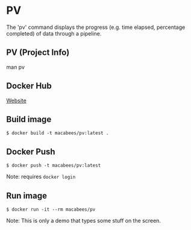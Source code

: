 # PV
The 'pv' command displays the progress (e.g. time elapsed, percentage completed) of data through a pipeline.

## PV (Project Info)
man pv

## Docker Hub
[Website](https://hub.docker.com/r/macabees/pv/)

## Build image
`$ docker build -t macabees/pv:latest .`

## Docker Push
`$ docker push -t macabees/pv:latest`

Note: requires `docker login`

## Run image
`$ docker run -it --rm macabees/pv`

Note: This is only a demo that types some stuff on the screen.

